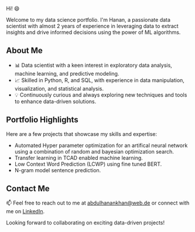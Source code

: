 Hi! :smile:

Welcome to my data science portfolio. I'm Hanan, a passionate data scientist with almost 2 years of experience in leveraging data to extract insights and drive informed decisions using the power of ML algorithms.

## About Me
- 📊 Data scientist with a keen interest in exploratory data analysis, machine learning, and predictive modeling.
- 📈 Skilled in Python, R, and SQL, with experience in data manipulation, visualization, and statistical analysis.
- 💡 Continuously curious and always exploring new techniques and tools to enhance data-driven solutions.

## Portfolio Highlights
Here are a few projects that showcase my skills and expertise:

- Automated Hyper parameter optimization for an artifical neural network using a combination of random and bayesian optimization search.
- Transfer learning in TCAD enabled machine learning.
- Low Context Word Prediction (LCWP) using fine tuned BERT.
- N-gram model sentence prediction.

## Contact Me

📫 Feel free to reach out to me at abdulhanankhan@web.de or connect with me on [LinkedIn](https://www.linkedin.com/in/abdul-hanan-khan-230a77228/).

Looking forward to collaborating on exciting data-driven projects!
